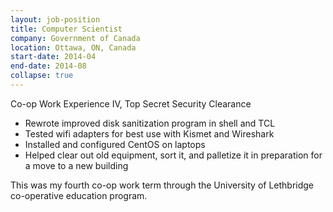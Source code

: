 ```yaml
---
layout: job-position
title: Computer Scientist
company: Government of Canada
location: Ottawa, ON, Canada
start-date: 2014-04
end-date: 2014-08
collapse: true
---
```

Co-op Work Experience IV, Top Secret Security Clearance
<section class="job-tasks">
<ul>
<li>Rewrote improved disk sanitization program in shell and TCL</li>
<li>Tested wifi adapters for best use with Kismet and Wireshark</li>
<li>Installed and configured CentOS on laptops</li>
<li>Helped clear out old equipment, sort it, and palletize it in preparation for a move to a new building</li>
</ul>
</section>

<section class="job-description">
This was my fourth co-op work term through the University of Lethbridge co-operative education program.
</section>